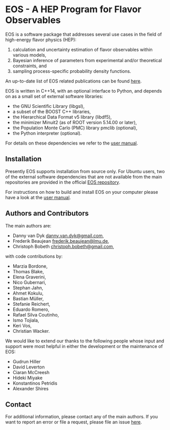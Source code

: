 EOS - A HEP Program for Flavor Observables
==========================================

EOS is a software package that addresses several use cases in the field of
high-energy flavor physics (HEP):

 1. calculation and uncertainty estimation of flavor observables within
   various models,
 2. Bayesian inference of parameters from experimental and/or theoretical
   constraints, and
 3. sampling process-specific probability density functions.

An up-to-date list of EOS related publications can be found [here](https://eos.github.io/publications/).

EOS is written in C++14, with an optional interface to Python, and depends on
as a small set of external software libraries:

 - the GNU Scientific Library (libgsl),
 - a subset of the BOOST C++ libraries,
 - the Hierarchical Data Format v5 library (libdf5),
 - the minimizer Minuit2 (as of ROOT version 5.14.00 or later),
 - the Population Monte Carlo (PMC) library pmclib (optional),
 - the Python interpreter (optional).

For details on these dependencies we refer to the [user manual](https://eos.github.io/manual/manual.pdf).

Installation
------------

Presently EOS supports installation from source only. For Ubuntu users, two of the external software
dependencies that are not available from the main repositories are provided in the official
[EOS repository](https://packagecloud.io/eos/eos).

For instructions on how to build and install EOS on your computer please have a
look at the [user manual](https://eos.github.io/manual/manual.pdf).

Authors and Contributors
------------------------

The main authors are:

 * Danny van Dyk <danny.van.dyk@gmail.com>,
 * Frederik Beaujean <frederik.beaujean@lmu.de>,
 * Christoph Bobeth <christoph.bobeth@gmail.com>,

with code contributions by:

 * Marzia Bordone,
 * Thomas Blake,
 * Elena Graverini,
 * Nico Gubernari,
 * Stephan Jahn,
 * Ahmet Kokulu,
 * Bastian Müller,
 * Stefanie Reichert,
 * Eduardo Romero,
 * Rafael Silva Coutinho,
 * Ismo Tojiala,
 * Keri Vos,
 * Christian Wacker.

We would like to extend our thanks to the following people whose input and
support were most helpful in either the development or the maintenance of EOS:

 * Gudrun Hiller
 * David Leverton
 * Ciaran McCreesh
 * Hideki Miyake
 * Konstantinos Petridis
 * Alexander Shires

Contact
-------

For additional information, please contact any of the main authors. If you want to report an
error or file a request, please file an issue [here](https://github.com/eos/eos/issues).
